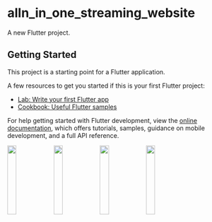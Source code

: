 # alln_in_one_streaming_website

A new Flutter project.

## Getting Started

This project is a starting point for a Flutter application.

A few resources to get you started if this is your first Flutter project:

- [Lab: Write your first Flutter app](https://docs.flutter.dev/get-started/codelab)
- [Cookbook: Useful Flutter samples](https://docs.flutter.dev/cookbook)

For help getting started with Flutter development, view the
[online documentation](https://docs.flutter.dev/), which offers tutorials,
samples, guidance on mobile development, and a full API reference.
<p>
<img src="https://user-images.githubusercontent.com/116253963/227713968-5f7f2223-e0ca-4758-8583-70b3ea5bc25c.png" height = 20% width = 20%>
<img src="https://user-images.githubusercontent.com/116253963/227713982-6bba53ca-ffff-4155-a01f-d816d130e3fc.png" height = 20% width = 20%>
<img src="https://user-images.githubusercontent.com/116253963/227713971-fe584251-fa75-4a51-bc76-2f10acebba88.png" height = 20% width = 20%>
<img src="https://user-images.githubusercontent.com/116253963/227713979-300e70ec-e59c-42f5-98da-9e64f2e566a7.png" height = 20% width = 20%>
</p>



